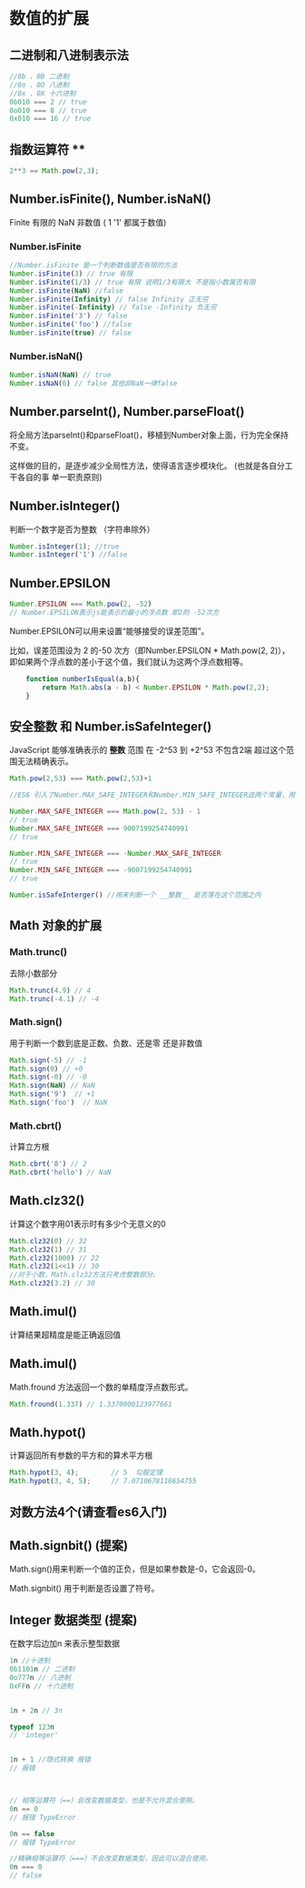 # 数值的扩展

## 二进制和八进制表示法
```js
//0b 、0B 二进制
//0o 、0O 八进制
//0x 、0X 十六进制
0b010 === 2 // true
0o010 === 8 // true
0x010 === 16 // true
```
## 指数运算符 **
```js
2**3 == Math.pow(2,3);
```

## Number.isFinite(), Number.isNaN()

Finite 有限的
NaN 非数值  ( 1 '1' 都属于数值)
### Number.isFinite
```js
//Number.isFinite 是一个判断数值是否有限的方法
Number.isFinite(3) // true 有限
Number.isFinite(1/3) // true 有限 说明1/3有限大 不是指小数属否有限
Number.isFinite(NaN) //false 
Number.isFinite(Infinity) // false Infinity 正无穷
Number.isFinite(-Infinity) // false -Infinity 负无穷
Number.isFinite('3') // false
Number.isFinite('foo') //false
Number.isFinite(true) // false
```
### Number.isNaN()
```js
Number.isNaN(NaN) // true
Number.isNaN(0) // false 其他非NaN一律false 
```

## Number.parseInt(), Number.parseFloat()
将全局方法parseInt()和parseFloat()，移植到Number对象上面，行为完全保持不变。

这样做的目的，是逐步减少全局性方法，使得语言逐步模块化。 (也就是各自分工干各自的事 单一职责原则)

## Number.isInteger()
判断一个数字是否为整数 （字符串除外）
```js
Number.isInteger(1); //true
Number.isInteger('1') //false
```

## Number.EPSILON
```js
Number.EPSILON === Math.pow(2, -52) 
// Number.EPSILON表示js能表示的最小的浮点数 即2的 -52次方
```

Number.EPSILON可以用来设置“能够接受的误差范围”。

比如，误差范围设为 2 的-50 次方（即Number.EPSILON * Math.pow(2, 2)），即如果两个浮点数的差小于这个值，我们就认为这两个浮点数相等。

```js
    function numberIsEqual(a,b){
        return Math.abs(a - b) < Number.EPSILON * Math.pow(2,2);
    }
```

## 安全整数 和 Number.isSafeInteger()

JavaScript 能够准确表示的 __整数__ 范围 在 -2^53 到 +2^53 不包含2端 超过这个范围无法精确表示。

```js
Math.pow(2,53) === Math.pow(2,53)+1

//ES6 引入了Number.MAX_SAFE_INTEGER和Number.MIN_SAFE_INTEGER这两个常量，用来表示这个范围的上下限

Number.MAX_SAFE_INTEGER === Math.pow(2, 53) - 1
// true
Number.MAX_SAFE_INTEGER === 9007199254740991
// true

Number.MIN_SAFE_INTEGER === -Number.MAX_SAFE_INTEGER
// true
Number.MIN_SAFE_INTEGER === -9007199254740991
// true

Number.isSafeInterger() //用来判断一个 __整数__ 是否落在这个范围之内
```

## Math 对象的扩展


### Math.trunc()
去除小数部分
```js
Math.trunc(4.9) // 4
Math.trunc(-4.1) // -4
```

### Math.sign()
用于判断一个数到底是正数、负数、还是零 还是非数值
```js
Math.sign(-5) // -1
Math.sign(0) // +0
Math.sign(-0) // -0
Math.sign(NaN) // NaN
Math.sign('9')  // +1
Math.sign('foo')  // NaN
```

### Math.cbrt()
计算立方根
```js
Math.cbrt('8') // 2
Math.cbrt('hello') // NaN
```

## Math.clz32()
计算这个数字用01表示时有多少个无意义的0
```js
Math.clz32(0) // 32
Math.clz32(1) // 31
Math.clz32(1000) // 22
Math.clz32(1<<1) // 30
//对于小数，Math.clz32方法只考虑整数部分。
Math.clz32(3.2) // 30
```
## Math.imul() 
计算结果超精度是能正确返回值

## Math.imul() 
Math.fround 方法返回一个数的单精度浮点数形式。
```js
Math.fround(1.337) // 1.3370000123977661
```

## Math.hypot()
计算返回所有参数的平方和的算术平方根
```js
Math.hypot(3, 4);        // 5  勾股定理
Math.hypot(3, 4, 5);     // 7.0710678118654755
```

## 对数方法4个(请查看es6入门)

## Math.signbit()  (提案)
Math.sign()用来判断一个值的正负，但是如果参数是-0，它会返回-0。

Math.signbit() 用于判断是否设置了符号。

## Integer 数据类型 (提案)
在数字后边加n 来表示整型数据
```js
1n //十进制
0b1101n // 二进制
0o777n // 八进制
0xFFn // 十六进制


1n + 2n // 3n

typeof 123n
// 'integer'


1n + 1 //隐式转换 报错
// 报错



// 相等运算符（==）会改变数据类型，也是不允许混合使用。
0n == 0
// 报错 TypeError

0n == false
// 报错 TypeError

//精确相等运算符（===）不会改变数据类型，因此可以混合使用。
0n === 0
// false
```
